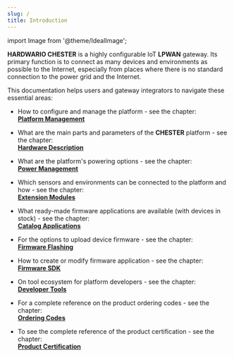```yaml
---
slug: /
title: Introduction
---
```

import Image from '@theme/IdealImage';

**HARDWARIO CHESTER** is a highly configurable IoT **LPWAN** gateway. Its primary function is to connect as many devices and environments as possible to the Internet, especially from places where there is no standard connection to the power grid and the Internet.

This documentation helps users and gateway integrators to navigate these essential areas:

* How to configure and manage the platform - see the chapter:<br/>
  [**Platform Management**](./platform-management/index.md)

* What are the main parts and parameters of the **CHESTER** platform - see the chapter:<br/>
  [**Hardware Description**](category/hardware-description)

* What are the platform's powering options - see the chapter:<br/>
  [**Power Management**](./power-mgmt.md)

* Which sensors and environments can be connected to the platform and how - see the chapter:<br/>
  [**Extension Modules**](./extension-modules/index.md)

* What ready-made firmware applications are available (with devices in stock) - see the chapter:<br/>
  [**Catalog Applications**](./catalog-applications/index.md)

* For the options to upload device firmware - see the chapter:<br/>
  [**Firmware Flashing**](./firmware-flashing/index.md)

* How to create or modify firmware application - see the chapter:<br/>
  [**Firmware SDK**](category/firmware-sdk)

* On tool ecosystem for platform developers - see the chapter:<br/>
  [**Developer Tools**](category/developer-tools)

<!--

TODO Enable these chapters

* How data is processed and sent from the platform to the Internet - see the chapter:<br/>
  **IoT Connectivity**

* How the platform handles data security - see the chapter:<br/>
  **Platform Security**

* How to integrate platform data with other systems - see the chapter:<br/>
  **Cloud Integrations**

* How to customize the platform and its behavior for your projects - see the chapter:<br/>
  **Customization**

-->

* For a complete reference on the product ordering codes - see the chapter:<br/>
  [**Ordering Codes**](./ordering-codes.md)

* To see the complete reference of the product certification - see the chapter:<br/>
  [**Product Certification**](./product-certification.md)
